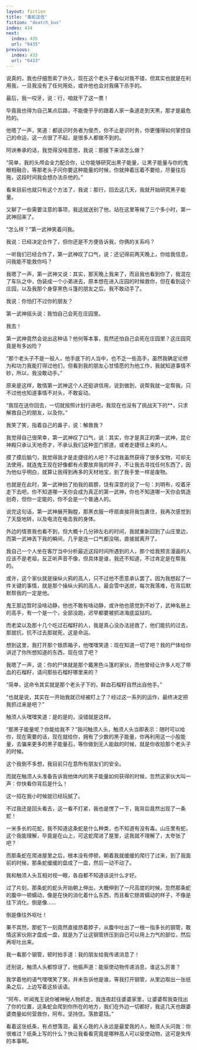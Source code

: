 ```yaml
---
layout: fiction
title: "毒蛇送信"
fiction: "deatch_bus"
index: 434
next:
  index: 435
  url: "0435"
previous:
  index: 433
  url: "0433"
---
```

说真的，我也仔细思索了许久，现在这个老头子看似对我不错，但其实也就是在利用我，一旦我没有了任何用处，或许他也会对我痛下杀手的。

最后，我一咬牙，说：行，咱就干了这一票！

毕竟我也得为自己某点后路，不能傻乎乎的跟着人家一条道走到天黑，那才是最危险的。

他嗯了一声，笑道：都说识时务者为俊杰，你不止是识时务，你更懂得如何掌控自己的命运，这一点很了不起，是很多人都做不到的。

阿谀奉承的话，我觉得没啥意思，我说：那接下来该怎么做？

“简单，我的头颅会全力配合你，让你能够研究出黑子能量，让黑子能量与你的鬼眼相融合，等那老头子问你要这种能量的时候，你就抻着压着不要给，尽量往后拖，这段时间我会想办法杀他的。”

看来目前也就只有这个方法了，我说：那行，回去这几天，我就开始研究黑子能量。

又聊了一些需要注意的事项，我这就送别了他，站在这里等候了三个多小时，第一武神回来了。

“怎么样？”第一武神笑着问我。

我说：已经决定合作了，但你还是不方便告诉我，你俩的关系吗？

一听我们已经合作了，第一武神叹了口气，说：还记得前两天晚上，你给我信息，问我能不能救你吗？

我嗯了一声，第一武神又说：其实，那天晚上我来了，而且我也看到你了，我混在了车队之中，伪装成一个小弟进去，原本想在进入庄园的时候救你，但在看到这个庄园，以及我那个身穿黑色斗篷的朋友之后，我不敢动手了。

我说：你怕打不过你的朋友？

第一武神摇头说：我怕自己会死在庄园里。

我去！

第一武神竟然会说出这种话？他何等本事，竟然还怕自己会死在庄园里？这庄园究竟是有多凶险？

“那个老头子不是一般人，他手底下的人当中，也不乏一些高手，虽然我确定论修为和功力我能打得过他们，但看到我的朋友心甘情愿的为他工作，我就知道事情不妙，所以，我没敢动手。”

原来是这样，敢情第一武神这个人还挺讲信用，说到做到，说帮我就一定帮我，只不过他也知道事情不对头，不敢妄动。

“我现在送你回去，一切就按照计划行进吧，我现在也没有了挑战天下的**，只求解救自己的朋友，以及你。”

我笑了笑，指着自己的鼻子，说：解救我？

我觉得自己很荣幸，第一武神叹了口气，说：其实，你才是真正的第一武神，昆仑神殿只承认天地奇才，不承认我们这种歪门邪道，或者走捷径上来的人。

摸了摸后脑勺，我觉得我才是走捷径的人吧？不过我虽然获得了很多宝物，可却无法使用，就连鬼王现在好像都有点要放弃我的样子，不让我去寻找任何东西了，因为他似乎明白，就算让我得到再多的天材地宝，到了我手里一样是废物。

也就是在此时，第一武神拍了拍我的肩膀，饶有深意的说了一句：刘明布，咬着牙走下去吧，你不知道哪一天你会成为真正的第一武神，你也不知道哪一天你会筑造创奇，但你一定能的，你不会是一个普通人的。

说完这句话，第一武神展开胸膛，那黑衣服一呼扇直接将我包裹住，我再次感觉到了天旋地转，以及电流在电击我的身体。

外边的情景我也看不到，但大概十几分钟左右的时间，我就重新回到了山庄里边，而第一武神丢下我的瞬间，几乎是连一口气都没喘，直接就离开了。

我自己一个人坐在客厅当中分析最近这段时间所遇到的人，那个给我预言漫画的人应该不是老祖，反正听声音不像，但具体是谁，我还不知道，不过肯定是在帮我的。

或许，这个家伙就是操纵火鸦的高人，只不过他不愿意承认罢了。因为我想起了一件关键的事情，就是那个操纵火鸦的高人，最会雪中送炭，每次我落难，在背后默默帮我的一定是他。

鬼王那边暂时没啥动静，他也不敢有啥动静，或许他也感觉到不妙了，武神名册上的高手，有一个是一个，全部没跑，迟早都要被抓进海底监狱的。

而老梁以及那十几个吃过石榴籽的人，我是真心没办法拯救了，他们能抗的过去，那就抗，抗不过去那就死，这是命运。

想到这里，我打开那个银质箱子，他嘿嘿笑道：现在知道一切了吧？我的尸体给你讲述了你所想知道的东西，现在信了吧？

我嗯了一声，说：你的尸体就是那个戴黑色斗篷的家伙，而他曾经让许多人吃了带血的石榴籽，请问那些石榴籽哪里来的？

“简单，这命令其实就是那个老头子下的，鲜血石榴籽自然出自他手。”

“也就是说，其实在一开始我就已经被盯上了？经过这一系列的运作，最终决定把我抓过来是吧？”

触须人头嘿嘿笑道：是的是的，没错就是这样。

“那黑子能量呢？你能给我不？”我问触须人头，触须人头当即表示：随时可以给你，现在需要的话，现在就给你，拥有了少数的黑子能量，你再利用这一小股能量，去骗来更多的黑子能量石，等你做到无人能敌的时候，就是你收拾那个老头子的时候。

这个我倒不多想，我目前只在意所有朋友们的安全。

而就在触须人头准备告诉我他体内的黑子能量如何获得的时候，忽然这家伙大叫一声：你快看你背后是什么！

这一招在我小时候就已经玩腻了。

不过我还是回头看去，这一看不打紧，我也是愣了一下，我背后竟然出现了一条蛇！

一米多长的花蛇，我不知道这条蛇是什么种类，也不知道有没有毒。山庄里有蛇，这个我能理解，毕竟是在山上，可这蛇爬进了屋里，这我就不理解了，太夸张了吧？

而那条蛇在爬进屋里之后，根本没有停顿，朝着我就缓缓的爬行了过来，到了我面前的时候，那条蛇缓缓的盘成了一盘，然后一动不动了。

我和触须人头互相对视一眼，各自都不知道该说什么才好。

过了片刻，那条蛇的蛇头开始朝上伸出，大概伸到了一尺高度的时候，忽然那条蛇的腹中一顿蠕动，像是在快的消化着什么东西，而且看它肠胃蠕动的样子，不像是往下消化，倒是像……

倒是像往外呕吐！

果不其然，那蛇下一刻竟然直接昂着脖子，从腹中吐出了一根一指多长的钢管，敢情这家伙刚才盘成一盘，就是为了让这钢管挤压到自己可以用上力气的部位，然后再呕吐出来。

我一看那个钢管，顿时拍手道：我的朋友给我传递消息了！

还别说，触须人头都惊讶了，他振声道：能驱使动物传递消息，谁这么厉害？

我学着他的语气嘿嘿笑了笑，并未告诉他是谁，等我打开钢管，从里边取出一张纸条之后，上边写着这些话语。

“阿布，听闻鬼王说你被神秘人物抓走，我连夜赶往婆婆家里，让婆婆帮我查找出了你的位置，这条蛇会爬到你所在的地方，我们在外边一切都好，我这几天也跟婆婆商量如何营救你，阿布，坚持住。落款葛钰。”

看着这张纸条，有点想落泪，最关心我的人永远是最爱我的人，触须人头问我：你很难过？纸条上写的什么？快让我看看究竟是哪种高人可以驱使动物，这可是失传的本事啊。
